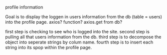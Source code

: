 profile information 

Goal is to display the loggen in users information from the db (table = users) into the profile page. 
axios?
function?
axios.get from db?


first step is checking to see who is logged into the site. 
second step is pulling all that users information from the db. 
third step is to decompose the object into seperate strings by colum name. 
fourth step is to insert each string into its spop within the profile page. 

